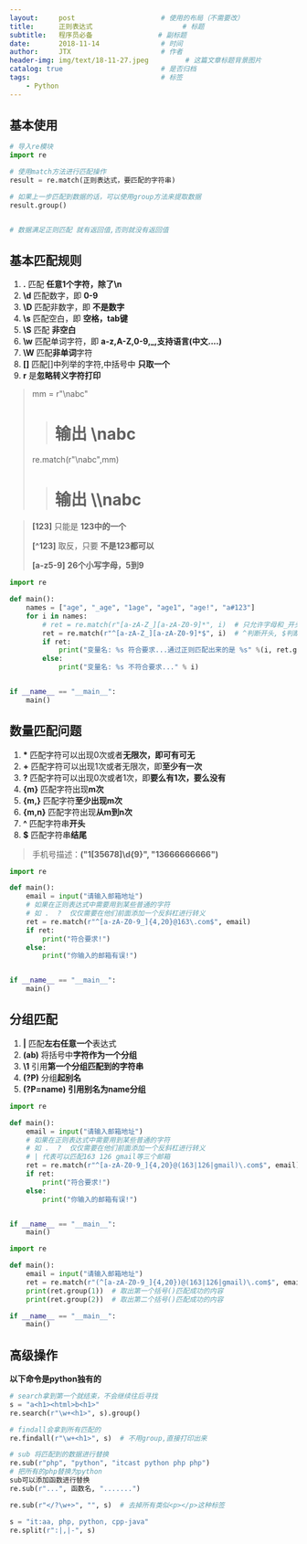 ```yaml
---
layout:     post                     # 使用的布局（不需要改）
title:      正则表达式                      # 标题 
subtitle:   程序员必备                # 副标题
date:       2018-11-14               # 时间
author:     JTX                      # 作者
header-img: img/text/18-11-27.jpeg         # 这篇文章标题背景图片
catalog: true                        # 是否归档
tags:                                # 标签
    - Python
---
```


## 基本使用

```python
# 导入re模块
import re

# 使用match方法进行匹配操作
result = re.match(正则表达式，要匹配的字符串)

# 如果上一步匹配到数据的话，可以使用group方法来提取数据
result.group()


# 数据满足正则匹配 就有返回值,否则就没有返回值

```

## 基本匹配规则

1. **.** 匹配 **任意1个字符，除了\n**
2. **\d** 匹配数字，即 **0-9**
3. **\D** 匹配非数字，即 **不是数字**
4. **\s** 匹配空白，即 **空格，tab键**
5. **\S** 匹配 **非空白**
6. **\w** 匹配单词字符，即 **a-z,A-Z,0-9,_,支持语言(中文....)**
7. **\W** 匹配**非单词**字符
8. **[]** 匹配[]中列举的字符,中括号中 **只取一个**
9. **r** 是**忽略转义字符打印**

> mm = r"\nabc"
>> # 输出 \\nabc
> 
> re.match(r"\\nabc",mm)
>> # 输出 \\\\nabc


>**[123]**   只能是 **123中的一个**
>
>**[^123]**  取反，只要 **不是123都可以**
>
>**[a-z5-9]**  **26个小写字母，5到9**

```python
import re

def main():
    names = ["age", "_age", "1age", "age1", "age!", "a#123"]
    for i in names:
        # ret = re.match(r"[a-zA-Z_][a-zA-Z0-9]*", i)  # 只允许字母和_开头,后面可以是多位数
        ret = re.match(r"^[a-zA-Z_][a-zA-Z0-9]*$", i)  # ^判断开头, $判断结尾
        if ret:
            print("变量名: %s 符合要求...通过正则匹配出来的是 %s" %(i, ret.group()))
        else:
            print("变量名: %s 不符合要求..." % i)


if __name__ == "__main__":
    main()

```

## 数量匹配问题

1. **\*** 匹配字符可以出现0次或者**无限次，即可有可无**
2. **+** 匹配字符可以出现1次或者无限次，即**至少有一次**
3. **?** 匹配字符可以出现0次或者1次，即**要么有1次，要么没有**
4. **{m}** 匹配字符出现**m次**
5. **{m,}** 匹配字符**至少出现m次**
6. **{m,n}** 匹配字符出现**从m到n次**
7. **^** 匹配字符串**开头**
8. **$** 匹配字符串**结尾**

> 手机号描述：**("1[35678]\d{9}", "13666666666")**

```python
import re

def main():
    email = input("请输入邮箱地址")
    # 如果在正则表达式中需要用到某些普通的字符
    # 如 .  ?  仅仅需要在他们前面添加一个反斜杠进行转义
    ret = re.match(r"^[a-zA-Z0-9_]{4,20}@163\.com$", email)
    if ret:
        print("符合要求!")
    else:
        print("你输入的邮箱有误!")


if __name__ == "__main__":
    main()

```

## 分组匹配

1. **|** 匹配**左右任意一个**表达式
2. **(ab)**  将括号中**字符作为一个分组**
3. **\1**  引用**第一个分组匹配到的字符串**
4. **(?P<name>)** 分组**起别名**
5. **(?P=name)**  **引用别名为name分组**

```python
import re

def main():
    email = input("请输入邮箱地址")
    # 如果在正则表达式中需要用到某些普通的字符
    # 如 .  ?  仅仅需要在他们前面添加一个反斜杠进行转义
    # | 代表可以匹配163 126 gmail等三个邮箱
    ret = re.match(r"^[a-zA-Z0-9_]{4,20}@(163|126|gmail)\.com$", email)
    if ret:
        print("符合要求!")
    else:
        print("你输入的邮箱有误!")


if __name__ == "__main__":
    main()

```

```python
import re

def main():
    email = input("请输入邮箱地址")
    ret = re.match(r"(^[a-zA-Z0-9_]{4,20})@(163|126|gmail)\.com$", email)
    print(ret.group(1))  # 取出第一个括号()匹配成功的内容
    print(ret.group(2))  # 取出第二个括号()匹配成功的内容

if __name__ == "__main__":
    main()

```

## 高级操作

**以下命令是python独有的**

```python
# search拿到第一个就结束，不会继续往后寻找
s = "a<h1><html>b<h1>"
re.search(r"\w+<h1>", s).group()

# findall会拿到所有匹配的
re.findall(r"\w+<h1>", s)  # 不用group,直接打印出来

# sub 将匹配到的数据进行替换
re.sub(r"php", "python", "itcast python php php")
# 把所有的php替换为python
sub可以添加函数进行替换
re.sub(r"...", 函数名, ".......")

re.sub(r"</?\w+>", "", s)  # 去掉所有类似<p></p>这种标签

s = "it:aa, php, python, cpp-java"
re.split(r":|,|-", s)

```